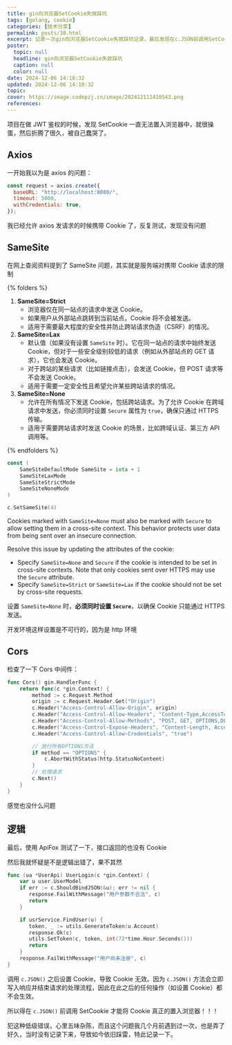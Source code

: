 ```yaml
---
title: gin向浏览器SetCookie失效踩坑
tags: [golang, cookie]
categories: [技术分享]
permalink: posts/38.html
excerpt: 记录一次gin向浏览器SetCookie失效踩坑记录，最后发现在c.JSON前调用SetCookie才能将Cookie真正的置入浏览器
poster:
  topic: null
  headline: gin向浏览器SetCookie失效踩坑
  caption: null
  color: null
date: 2024-12-06 14:18:32
updated: 2024-12-06 14:18:32
topic:
cover: https://image.codepzj.cn/image/202412111410543.png
references:
---
```


项目在做 JWT 鉴权的时候，发现 SetCookie 一直无法置入浏览器中，就很操蛋，然后折腾了很久，被自己蠢哭了。

## Axios

一开始我以为是 axios 的问题：

```js
const request = axios.create({
  baseURL: "http://localhost:8080/",
  timeout: 5000,
  withCredentials: true,
});
```

我已经允许 axios 发请求的时候携带 Cookie 了，反复测试，发现没有问题

## SameSite

在网上查阅资料提到了 SameSite 问题，其实就是服务端对携带 Cookie 请求的限制

{% folders %}

<!-- folder SameSite的作用 -->

1. **SameSite=Strict**
   - 浏览器仅在同一站点的请求中发送 Cookie。
   - 如果用户从外部站点跳转到当前站点，Cookie 将不会被发送。
   - 适用于需要最大程度的安全性并防止跨站请求伪造（CSRF）的情况。
2. **SameSite=Lax**
   - 默认值（如果没有设置 `SameSite` 时）。它在同一站点的请求中始终发送 Cookie，但对于一些安全级别较低的请求（例如从外部站点的 GET 请求），它也会发送 Cookie。
   - 对于跨站的某些请求（比如链接点击），会发送 Cookie，但 POST 请求等不会发送 Cookie。
   - 适用于需要一定安全性且希望允许某些跨站请求的情况。
3. **SameSite=None**
   - 允许在所有情况下发送 Cookie，包括跨站请求。为了允许 Cookie 在跨域请求中发送，你必须同时设置 `Secure` 属性为 `true`，确保只通过 HTTPS 传输。
   - 适用于需要跨站请求时发送 Cookie 的场景，比如跨域认证、第三方 API 调用等。

{% endfolders %}

```go
const (
	SameSiteDefaultMode SameSite = iota + 1
	SameSiteLaxMode
	SameSiteStrictMode
	SameSiteNoneMode
)
```

```go
c.SetSameSite(4)
```

Cookies marked with `SameSite=None` must also be marked with `Secure` to allow setting them in a cross-site context. This behavior protects user data from being sent over an insecure connection.

Resolve this issue by updating the attributes of the cookie:

- Specify `SameSite=None` and `Secure` if the cookie is intended to be set in cross-site contexts. Note that only cookies sent over HTTPS may use the `Secure` attribute.
- Specify `SameSite=Strict` or `SameSite=Lax` if the cookie should not be set by cross-site requests.

设置 `SameSite=None` 时，**必须同时设置 `Secure`**，以确保 Cookie 只能通过 HTTPS 发送。

开发环境这样设置是不可行的，因为是 http 环境

## Cors

检查了一下 Cors 中间件：

```go
func Cors() gin.HandlerFunc {
	return func(c *gin.Context) {
		method := c.Request.Method
		origin := c.Request.Header.Get("Origin")
		c.Header("Access-Control-Allow-Origin", origin)
		c.Header("Access-Control-Allow-Headers", "Content-Type,AccessToken,X-CSRF-Token, Authorization, Token,X-Token,X-User-Id")
		c.Header("Access-Control-Allow-Methods", "POST, GET, OPTIONS,DELETE,PUT")
		c.Header("Access-Control-Expose-Headers", "Content-Length, Access-Control-Allow-Origin, Access-Control-Allow-Headers, Content-Type, New-Token, New-Expires-At")
		c.Header("Access-Control-Allow-Credentials", "true")

		// 放行所有OPTIONS方法
		if method == "OPTIONS" {
			c.AbortWithStatus(http.StatusNoContent)
		}
		// 处理请求
		c.Next()
	}
}
```

感觉也没什么问题

## 逻辑

最后，使用 ApiFox 测试了一下，接口返回的也没有 Cookie

然后我就怀疑是不是逻辑出错了，果不其然

```go
func (ua *UserApi) UserLogin(c *gin.Context) {
    var u user.UserModel
    if err := c.ShouldBindJSON(&u); err != nil {
       response.FailWithMessage("用户参数不合法", c)
       return
    }

    if usrService.FindUser(u) {
       token, _ := utils.GenerateToken(u.Account)
       response.Ok(c)
       utils.SetToken(c, token, int(72*time.Hour.Seconds()))
       return
    }
    response.FailWithMessage("用户尚未注册", c)
}
```

调用 `c.JSON()` 之后设置 Cookie，导致 Cookie 无效。因为 `c.JSON()` 方法会立即写入响应并结束请求的处理流程，因此在此之后的任何操作（如设置 Cookie）都不会生效。

所以得在 `c.JSON()` 前调用 SetCookie 才能将 Cookie 真正的置入浏览器！！！

犯这种低级错误，心里五味杂陈，而且这个问题我几个月前遇到过一次，也是弄了好久，当时没有记录下来，导致如今依旧踩雷，特此记录一下。
